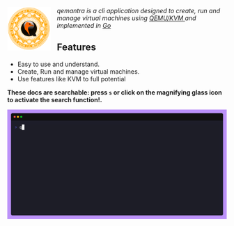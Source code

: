 <img alt="qemantra icon" height="100" width="100" src="./qemantra.svg" align="left" style="padding-right: 1em"> *qemantra is a cli application designed to create, run and manage virtual machines using <a href="qemu"> QEMU/KVM </a> and implemented in <a href="">Go</a>*

## Features

- Easy to use and understand.
- Create, Run and manage virtual machines.
- Use features like KVM to full potential

**These docs are searchable: press `s` or click on the magnifying glass icon to activate the search function!.**


![carbon](./gifs/intro.gif)
